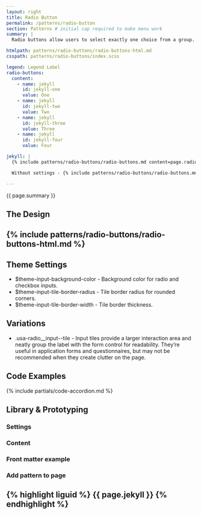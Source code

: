 ```yaml
---
layout: right
title: Radio Button
permalink: /patterns/radio-button
section: Patterns # initial cap required to make menu work
summary: |
  Radio buttons allow users to select exactly one choice from a group. Please review the <a href="https://designsystem.digital.gov/components/radio-buttons/">USWDS: Radio Button</a> for more information on how to use this component.

htmlpath: patterns/radio-buttons/radio-buttons-html.md
csspath: patterns/radio-buttons/index.scss

legend: Legend Label
radio-buttons:
  content:
    - name: jekyll
      id: jekyll-one
      value: One
    - name: jekyll
      id: jekyll-two
      value: Two
    - name: jekyll
      id: jekyll-three
      value: Three
    - name: jekyll
      id: jekyll-four
      value: Four

jekyll: |
  {% include patterns/radio-buttons/radio-buttons.md content=page.radio-buttons.content settings=page.radio-buttons.settings %}

  Without settings - {% include patterns/radio-buttons/radio-buttons.md content=page.radio-buttons.content %}

---
```

{{ page.summary }}

## The Design
{% include patterns/radio-buttons/radio-buttons-html.md %}
---

## Theme Settings
- $theme-input-background-color - Background color for radio and checkbox inputs.
- $theme-input-tile-border-radius - Tile border radius for rounded corners.
- $theme-input-tile-border-width - Tile border thickness.

## Variations
- .usa-radio__input--tile - Input tiles provide a larger interaction area and neatly group the label with the form control for readability. They’re useful in application forms and questionnaires, but may not be recommended when they create clutter on the page.

## Code Examples
{% include partials/code-accordion.md %}

## Library & Prototyping


### Settings


### Content


### Front matter example


### Add pattern to page
{% highlight liguid %}
  {{ page.jekyll }}
{% endhighlight %}
---
